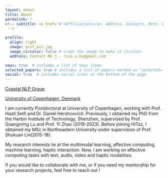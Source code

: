 ```yaml
---
layout: about
title: About
permalink: /
<!-- subtitle: <a href='#'>Affiliations</a>. Address. Contacts. Moto. Etc.
 -->

profile:
  align: right
  image: prof_pic.jpg
  image_circular: false # crops the image to make it circular
  address: Contact Me 🔎 - rice.x.hu@gmail.com

news: true  # includes a list of news items
selected_papers: true # includes a list of papers marked as "selected={true}"
social: true  # includes social icons at the bottom of the page
---
```

[Coastal NLP Group](https://coastalcph.github.io/)

[University of Copenhagen, Denmark](https://di.ku.dk/english/)


I am currently Postdoctoral at University of Copenhagen, working with Prof. Hasti Seifi and Dr. Daniel Hershcovich. Previously, I obtained my PhD from the Harbin Institute of Technology, Shenzhen, supervised by Prof. Guangming Lu and Prof. Yi Zhao (2019-2023). Before joining HITsz, I obtained my MSc in Northeastern University under supervision of Prof. Shukuan Lin(2015-18). 


My research interests lie at the multimodal learning, affective computing, machine learning, haptic interaction. Now, I am working on affective computing tasks with text, audio, video and haptic modalities. 


If you would like to collaborate with me, or if you need my mentorship for your research projects, feel free to reach out !